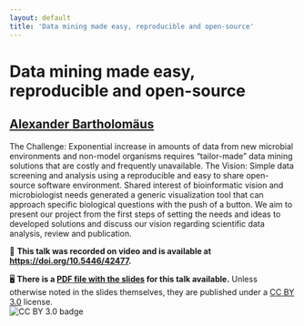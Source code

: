 ```yaml
---
layout: default
title: 'Data mining made easy, reproducible and open-source'
---
```


# Data mining made easy, reproducible and open-source

## [Alexander Bartholomäus](../../speaker/RCSKUH/)

The Challenge: Exponential increase in amounts of data from new microbial environments and non-model organisms requires “tailor-made” data mining solutions that are costly and frequently unavailable.  The Vision: Simple data screening and analysis using a reproducible and easy to share open- source software environment.  Shared interest of bioinformatic vision and microbiologist needs generated a generic visualization tool that can approach specific biological questions with the push of a button. We aim to present our project from the first steps of setting the needs and ideas to developed solutions and discuss our vision regarding scientific data analysis, review and publication.

🎥 **This talk was recorded on video and is available at <https://doi.org/10.5446/42477>.**

🖥 **There is a [PDF file with the slides](slides.pdf) for this talk available.** Unless otherwise noted in the slides themselves, they are published under a [CC BY 3.0](https://creativecommons.org/licenses/by/3.0/legalcode) license.  
![CC BY 3.0 badge](https://licensebuttons.net/l/by/3.0/80x15.png)